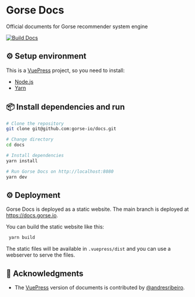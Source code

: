 # Gorse Docs

Official documents for Gorse recommender system engine

[![Build Docs](https://github.com/gorse-io/docs/actions/workflows/build_docs.yml/badge.svg)](https://github.com/gorse-io/docs/actions/workflows/build_docs.yml)

## ⚙️ Setup environment

This is a [VuePress](https://vuepress.vuejs.org/) project, so you need to install:

- [Node.js](https://nodejs.org/en/)
- [Yarn](https://yarnpkg.com/)

## 📦 Install dependencies and run

```bash
# Clone the repository
git clone git@github.com:gorse-io/docs.git

# Change directory
cd docs

# Install dependencies
yarn install

# Run Gorse Docs on http://localhost:8080
yarn dev
```

## ⚙️ Deployment

Gorse Docs is deployed as a static website. The main branch is deployed at https://docs.gorse.io.

You can build the static website like this:

```bash
 yarn build
```

The static files will be available in `.vuepress/dist` and you can use a webserver to serve the files.

## 🙏 Acknowledgments

- The [VuePress](https://vuepress.vuejs.org/) version of documents is contributed by [@andresribeiro](https://github.com/andresribeiro).
